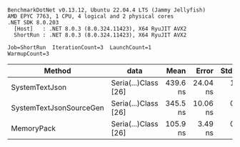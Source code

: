 ```

BenchmarkDotNet v0.13.12, Ubuntu 22.04.4 LTS (Jammy Jellyfish)
AMD EPYC 7763, 1 CPU, 4 logical and 2 physical cores
.NET SDK 8.0.203
  [Host]   : .NET 8.0.3 (8.0.324.11423), X64 RyuJIT AVX2
  ShortRun : .NET 8.0.3 (8.0.324.11423), X64 RyuJIT AVX2

Job=ShortRun  IterationCount=3  LaunchCount=1  
WarmupCount=3  

```
| Method                  | data                 | Mean     | Error    | StdDev  | Min      | Max      | Gen0   | Allocated |
|------------------------ |--------------------- |---------:|---------:|--------:|---------:|---------:|-------:|----------:|
| SystemTextJson          | Seria(...)Class [26] | 439.6 ns | 24.04 ns | 1.32 ns | 438.1 ns | 440.5 ns | 0.0038 |     328 B |
| SystemTextJsonSourceGen | Seria(...)Class [26] | 345.5 ns | 10.06 ns | 0.55 ns | 344.8 ns | 345.9 ns | 0.0043 |     368 B |
| MemoryPack              | Seria(...)Class [26] | 105.9 ns |  3.49 ns | 0.19 ns | 105.7 ns | 106.0 ns | 0.0014 |     128 B |
